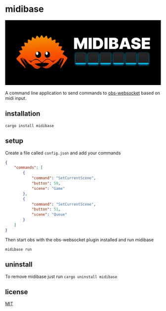 # midibase

![ferris using a midi pad](./resources/midibase-small.png)

A command line application to send commands to [obs-websocket](https://obsproject.com/forum/resources/obs-websocket-remote-control-obs-studio-from-websockets.466/) based on midi input.

## installation

```
cargo install midibase
```

## setup

Create a file called `config.json` and add your commands

```json
{
    "commands": [
        {
            "command": "SetCurrentScene",
            "button": 50,
            "scene": "Game"
        },
        {
            "command": "SetCurrentScene",
            "button": 51,
            "scene": "Queue"
        }
    ]
}
```

Then start obs with the obs-websocket plugin installed and run midibase

```
midibase run
```

## uninstall

To remove midibase just run `cargo uninstall midibase`

## license

[MIT](LICENSE)
